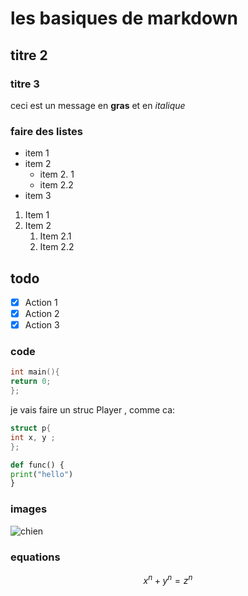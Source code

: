 # les basiques de markdown

## titre 2

### titre 3
ceci est un message en **gras** et en *italique*

### faire des listes 
- item 1 
- item 2
  - item 2. 1
  - item 2.2
- item 3

1. Item 1
2. Item 2
   1. Item 2.1
   2. Item 2.2

## todo

-[X] Action 1
- [X] Action 2
- [X] Action 3

### code

```c
int main(){
return 0; 
};
```
je vais faire un struc Player , comme ca: 

```c
struct p{
int x, y ; 
}; 
```

```python
def func() {
print("hello") 
}
```

### images
![chien](https://picsum.photos/id/237/250)

### equations

$$ x^n + y^n = z^n $$
